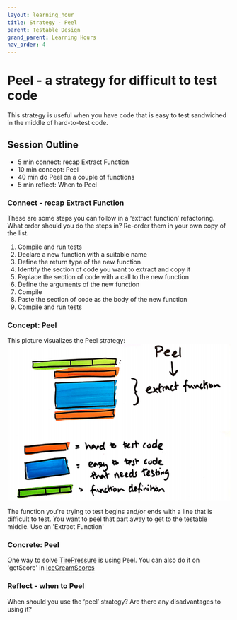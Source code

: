 ```yaml
---
layout: learning_hour
title: Strategy - Peel
parent: Testable Design
grand_parent: Learning Hours
nav_order: 4
---
```


# Peel - a strategy for difficult to test code

This strategy is useful when you have code that is easy to test sandwiched in the middle of hard-to-test code.

## Session Outline
 
* 5 min connect: recap Extract Function
* 10 min concept: Peel   
* 40 min do Peel on a couple of functions 
* 5 min reflect: When to Peel
 

### Connect - recap Extract Function
These are some steps you can follow in a ‘extract function’ refactoring. What order should you do the steps in? Re-order them in your own copy of the list.

1. Compile and run tests
1. Declare a new function with a suitable name
1. Define the return type of the new function
1. Identify the section of code you want to extract and copy it
1. Replace the section of code with a call to the new function
1. Define the arguments of the new function
1. Compile
1. Paste the section of code as the body of the new function
1. Compile and run tests


### Concept: Peel
This picture visualizes the Peel strategy:
![Peel](/assets/images/peel.png)

The function you're trying to test begins and/or ends with a line that is difficult to test. You want to peel that part away to get to the testable middle. Use an 'Extract Function' 

### Concrete: Peel
One way to solve [TirePressure](https://github.com/emilybache/custom-start-points/tree/master/start-points/TirePressure) is using Peel. You can also do it on 'getScore' in [IceCreamScores](https://github.com/emilybache/custom-start-points/tree/master/start-points/IceCreamScores/)

### Reflect - when to Peel
When should you use the ‘peel’ strategy? Are there any disadvantages to using it?
